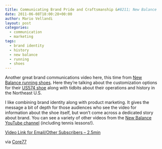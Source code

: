```yaml
---
title: Communicating Brand Pride and Craftsmanship &#8211; New Balance
date: 2011-06-08T18:00:28+00:00
author: Mario Vellandi
layout: post
categories:
  - communication
  - marketing
tags:
  - brand identity
  - history
  - new balance
  - running
  - shoes
---
```

Another great brand communications video here, this time from [New Balance running shoes](http://www.newbalance.com/). Here they&#8217;re talking about the customization options for their [US574 shoe](www.shopnewbalance.com/newbalanceUS574M1.htm) along with tidbits about their operations and history in the Northeast U.S.

I like combining brand identity along with product marketing. It gives the message a bit of depth for those audiences who see the video for information about the shoe itself, but won&#8217;t come across a dedicated story about brand. You can see a variety of other videos from the [New Balance YouTube channel](http://www.youtube.com/user/loverunningmore) (including tennis lessons!).

[Video Link for Email/Other Subscribers &#8211; 2.5min](http://www.youtube.com/watch?v=WsS6sGZXMkk)

via [Core77](http://www.core77.com/blog/object_culture/new_balance_defies_convention_continues_manufacturing_in_us_factories_19131.asp)
